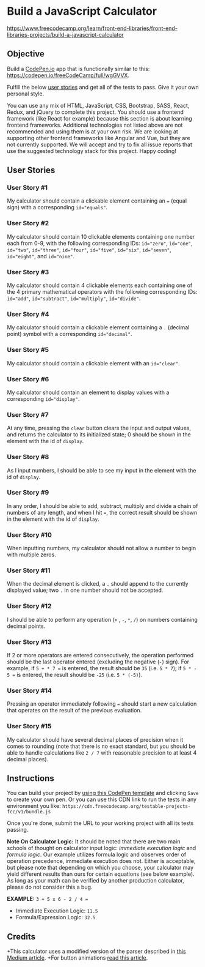 # Build a JavaScript Calculator

https://www.freecodecamp.org/learn/front-end-libraries/front-end-libraries-projects/build-a-javascript-calculator
## Objective

Build a [CodePen.io](https://codepen.io/) app that is functionally similar to this: https://codepen.io/freeCodeCamp/full/wgGVVX.

Fulfill the below [user stories](https://en.wikipedia.org/wiki/User_story) and get all of the tests to pass. Give it your own personal style.

You can use any mix of HTML, JavaScript, CSS, Bootstrap, SASS, React, Redux, and jQuery to complete this project. You should use a frontend framework (like React for example) because this section is about learning frontend frameworks. Additional technologies not listed above are not recommended and using them is at your own risk. We are looking at supporting other frontend frameworks like Angular and Vue, but they are not currently supported. We will accept and try to fix all issue reports that use the suggested technology stack for this project. Happy coding!

## User Stories

### User Story #1

My calculator should contain a clickable element containing an `=` (equal sign) with a corresponding `id="equals"`.

### User Story #2

My calculator should contain 10 clickable elements containing one number each from 0-9, with the following corresponding IDs: `id="zero"`, `id="one"`, `id="two"`, `id="three"`, `id="four"`, `id="five"`, `id="six"`, `id="seven"`, `id="eight"`, and `id="nine"`.

### User Story #3

My calculator should contain 4 clickable elements each containing one of the 4 primary mathematical operators with the following corresponding IDs: `id="add"`, `id="subtract"`, `id="multiply"`, `id="divide"`.

### User Story #4

My calculator should contain a clickable element containing a `.` (decimal point) symbol with a corresponding `id="decimal"`.

### User Story #5

My calculator should contain a clickable element with an `id="clear"`.

### User Story #6

My calculator should contain an element to display values with a corresponding `id="display"`.

### User Story #7

At any time, pressing the `clear` button clears the input and output values, and returns the calculator to its initialized state; 0 should be shown in the element with the id of `display`.

### User Story #8

As I input numbers, I should be able to see my input in the element with the id of `display`.

### User Story #9

In any order, I should be able to add, subtract, multiply and divide a chain of numbers of any length, and when I hit `=`, the correct result should be shown in the element with the id of `display`.

### User Story #10

When inputting numbers, my calculator should not allow a number to begin with multiple zeros.

### User Story #11

When the decimal element is clicked, a `.` should append to the currently displayed value; two `.` in one number should not be accepted.

### User Story #12

I should be able to perform any operation (`+` , `-`, `*`, `/`) on numbers containing decimal points.

### User Story #13

If 2 or more operators are entered consecutively, the operation performed should be the last operator entered (excluding the negative (`-`) sign). For example, if `5 + * 7 =` is entered, the result should be `35` (i.e. `5 * 7`); if `5 * - 5 =` is entered, the result should be `-25` (i.e. `5 * (-5)`).

### User Story #14

Pressing an operator immediately following `=` should start a new calculation that operates on the result of the previous evaluation.

### User Story #15

My calculator should have several decimal places of precision when it comes to rounding (note that there is no exact standard, but you should be able to handle calculations like `2 / 7` with reasonable precision to at least 4 decimal places).

## Instructions

You can build your project by [using this CodePen template](https://codepen.io/pen?template=MJjpwO) and clicking `Save` to create your own pen. Or you can use this CDN link to run the tests in any environment you like: `https://cdn.freecodecamp.org/testable-projects-fcc/v1/bundle.js`

Once you're done, submit the URL to your working project with all its tests passing.

**Note On Calculator Logic:** It should be noted that there are two main schools of thought on calculator input logic: _immediate execution logic_ and _formula logic_. Our example utilizes formula logic and observes order of operation precedence, immediate execution does not. Either is acceptable, but please note that depending on which you choose, your calculator may yield different results than ours for certain equations (see below example). As long as your math can be verified by another production calculator, please do not consider this a bug.

**EXAMPLE:** `3 + 5 x 6 - 2 / 4 =`

+ Immediate Execution Logic: `11.5`
+ Formula/Expression Logic: `32.5`

## Credits

+This calculator uses a modified version of the parser described in [this Medium article](https://medium.com/@stoopidguy1992/how-to-write-a-math-expression-parser-in-javascript-b5147bc9466b).
+For button animations [read this article](https://www.joshwcomeau.com/animation/3d-button/).
